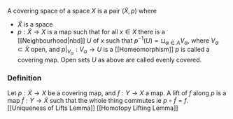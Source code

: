 A covering space of a space $X$ is a pair $(\tilde{X}, p)$ where
- $\tilde{X}$ is a space
- $p: \tilde{X}\to X$ is a map such that for all $x \in X$ there is a [[Neighbourhood|nbd]] $U$ of $x$ such that $p ^{-1}(U)=\sqcup_{\alpha\in A}V_{\alpha}$, where $V_{\alpha}\subset \tilde X$ open, and $p|_{V_{\alpha}}:V_{\alpha}\to U$ is a [[Homeomorphism]]
$p$ is called a covering map. Open sets $U$ as above are called evenly covered.
### Definition
Let $p: \tilde{X}\to X$ be a covering map, and $f:Y\to X$ a map.
A lift of $f$ along $p$ is a map $\tilde{f}:Y\to \tilde{X}$ such that the whole thing commutes ie $p\circ \tilde{f}=f$.
[[Uniqueness of Lifts Lemma]]
[[Homotopy Lifting Lemma]]

